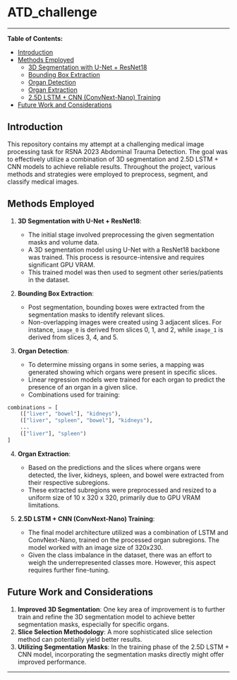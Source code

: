 # ATD_challenge

---

**Table of Contents:**

- [Introduction](#introduction)
- [Methods Employed](#methods-employed)
  - [3D Segmentation with U-Net + ResNet18](#3d-segmentation-with-u-net--resnet18)
  - [Bounding Box Extraction](#bounding-box-extraction)
  - [Organ Detection](#organ-detection)
  - [Organ Extraction](#organ-extraction)
  - [2.5D LSTM + CNN (ConvNext-Nano) Training](#25d-lstm--cnn-convnext-nano-training)
- [Future Work and Considerations](#future-work-and-considerations)

  
## Introduction

This repository contains my attempt at a challenging medical image processing task for RSNA 2023 Abdominal Trauma Detection. The goal was to effectively utilize a combination of 3D segmentation and 2.5D LSTM + CNN models to achieve reliable results. Throughout the project, various methods and strategies were employed to preprocess, segment, and classify medical images.

## Methods Employed

1. **3D Segmentation with U-Net + ResNet18**: 
    - The initial stage involved preprocessing the given segmentation masks and volume data.
    - A 3D segmentation model using U-Net with a ResNet18 backbone was trained. This process is resource-intensive and requires significant GPU VRAM.
    - This trained model was then used to segment other series/patients in the dataset.

2. **Bounding Box Extraction**:
    - Post segmentation, bounding boxes were extracted from the segmentation masks to identify relevant slices.
    - Non-overlapping images were created using 3 adjacent slices. For instance, `image_0` is derived from slices 0, 1, and 2, while `image_1` is derived from slices 3, 4, and 5.

3. **Organ Detection**:
    - To determine missing organs in some series, a mapping was generated showing which organs were present in specific slices.
    - Linear regression models were trained for each organ to predict the presence of an organ in a given slice.
    - Combinations used for training:

```python
combinations = [
    (["liver", "bowel"], "kidneys"),
    (["liver", "spleen", "bowel"], "kidneys"),
    ...
    (["liver"], "spleen")
]
```

4. **Organ Extraction**:
    - Based on the predictions and the slices where organs were detected, the liver, kidneys, spleen, and bowel were extracted from their respective subregions.
    - These extracted subregions were preprocessed and resized to a uniform size of 10 x 320 x 320, primarily due to GPU VRAM limitations.

5. **2.5D LSTM + CNN (ConvNext-Nano) Training**:
    - The final model architecture utilized was a combination of LSTM and ConvNext-Nano, trained on the processed organ subregions. The model worked with an image size of 320x230.
    - Given the class imbalance in the dataset, there was an effort to weigh the underrepresented classes more. However, this aspect requires further fine-tuning.

## Future Work and Considerations

1. **Improved 3D Segmentation**: One key area of improvement is to further train and refine the 3D segmentation model to achieve better segmentation masks, especially for specific organs.
2. **Slice Selection Methodology**: A more sophisticated slice selection method can potentially yield better results.
3. **Utilizing Segmentation Masks**: In the training phase of the 2.5D LSTM + CNN model, incorporating the segmentation masks directly might offer improved performance.

---
